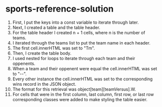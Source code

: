# sports-reference-solution

1. First, I put the keys into a const variable to iterate through later.
2. Next, I created a table and the table header.
3. For the table header I created n + 1 cells, where n is the number of teams.
4. I iterated through the teams list to put the team name in each header.
5. The first cell.innerHTML was set to "Tm".
6. Then, I create the table body.
7. I used nested for loops to iterate through each team and their oppenents.
8. When a team and their oppenent were equal the cell.innerHTML was set to "--".
9. Every other instance the cell.innerHTML was set to the corresponding wins record in the JSON object.
10. The format for this retrieval was object[team][teamVersus].W.
11. For cells that were in the first column, last column, first row, or last row corresponding classes were added to make styling the table easier.  
